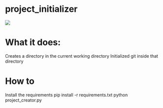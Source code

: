 # project_initializer
<img src="https://github.com/ryux00/project_initializer/blob/master/pcreate.gif">

# What it does:
Creates a directory in the current working directory
Initialized git inside that directory

# How to 
Install the requirements
pip install -r requirements.txt
python project_creator.py
